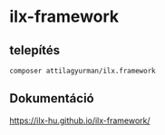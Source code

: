 # ilx-framework

## telepítés
```
composer attilagyurman/ilx.framework
```

## Dokumentáció
https://ilx-hu.github.io/ilx-framework/
